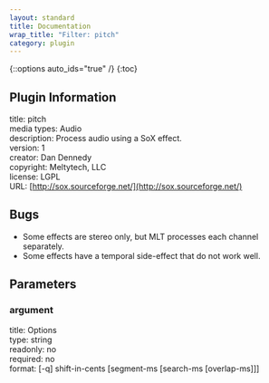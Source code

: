 ```yaml
---
layout: standard
title: Documentation
wrap_title: "Filter: pitch"
category: plugin
---
```

{::options auto_ids="true" /}
{:toc}

## Plugin Information

title: pitch  
media types:
Audio  
description: Process audio using a SoX effect.  
version: 1  
creator: Dan Dennedy  
copyright: Meltytech, LLC  
license: LGPL  
URL: [http://sox.sourceforge.net/](http://sox.sourceforge.net/)  

## Bugs

* Some effects are stereo only, but MLT processes each channel separately.
* Some effects have a temporal side-effect that do not work well.

## Parameters

### argument

title: Options    
type: string  
readonly: no  
required: no  
format: [-q] shift-in-cents [segment-ms [search-ms [overlap-ms]]]  

